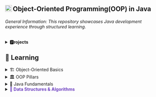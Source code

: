 ## Object-Oriented Programming(OOP) in Java <img align="left" alt="Java Logo" width="22px" src="https://upload.wikimedia.org/wikipedia/en/thumb/3/30/Java_programming_language_logo.svg/300px-Java_programming_language_logo.svg.png" />

###### General Information: This repository showcases Java development experience through structured learning.

<details>
  <summary><b>🅿️rojects</b></summary>  

[Language Families (Java)](https://github.com/jlndvr/languageFamilies)  
[Music Application Management System (Java)](https://github.com/jlndvr/MAMS)  

</details>

## 📖 Learning

<details>
  <summary>🏗️ Object-Oriented Basics</summary>

[Lab 13: Functions](https://github.com/UTRGV-CSCI-3326/lab-13-jlndvr)  
[Lab 14: Pass-by-Reference](https://github.com/UTRGV-CSCI-3326/lab-14-jlndvr)  
[Lab 16: Classes & Objects](https://github.com/UTRGV-CSCI-3326/lab-16-jlndvr)  
[Lab 17: Packages](https://github.com/UTRGV-CSCI-3326/lab-17-jlndvr)  
[Lab 18: Static Members](https://github.com/UTRGV-CSCI-3326/lab-18-jlndvr)

</details>

<details>
  <summary>🏛️ OOP Pillars</summary>

[Lab 19: Encapsulation](https://github.com/UTRGV-CSCI-3326/lab-19-jlndvr)  
[Lab 20: Inheritance](https://github.com/UTRGV-CSCI-3326/lab-20-jlndvr)  
[Lab 21: Polymorphism](https://github.com/UTRGV-CSCI-3326/lab-21-jlndvr)  
[Lab 22: Abstraction](https://github.com/UTRGV-CSCI-3326/lab-22-jlndvr)

</details>

<details>
  <summary>🔨 Java Fundamentals</summary>

[Lab 01: Output](https://github.com/UTRGV-CSCI-3326/lab-01-jlndvr)  
[Lab 02: Variables](https://github.com/UTRGV-CSCI-3326/lab-02-jlndvr)  
[Lab 03: Arithmetic](https://github.com/UTRGV-CSCI-3326/lab-03-jlndvr)  
[Lab 04: Conversion](https://github.com/UTRGV-CSCI-3326/lab-04-jlndvr)  
[Lab 05: Input](https://github.com/UTRGV-CSCI-3326/lab-05-jlndvr)  
[Lab 06: Conditional Expressions](https://github.com/UTRGV-CSCI-3326/lab-06-jlndvr)  
[Lab 07: Decision Making](https://github.com/UTRGV-CSCI-3326/lab-07-jlndvr)  
[Lab 08: Decision Making (Ranges)](https://github.com/UTRGV-CSCI-3326/lab-08-jlndvr)  
[Lab 09: While Loops](https://github.com/UTRGV-CSCI-3326/lab-09-jlndvr)  
[Lab 10: For Loops](https://github.com/UTRGV-CSCI-3326/lab-10-jlndvr)  
[Lab 11: Arrays](https://github.com/UTRGV-CSCI-3326/lab-11-jlndvr)

</details>

<details>
  <summary><span style="color: #6f42c1; font-weight: bold;">🧮 Data Structures & Algorithms</span></summary>

[Lab 12: 2D Arrays](https://github.com/UTRGV-CSCI-3326/lab-12-jlndvr)  
[Lab 15: Recursion](https://github.com/UTRGV-CSCI-3326/lab-15-jlndvr)

</details>
